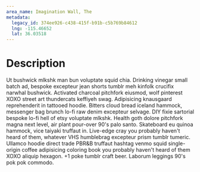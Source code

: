 ```yaml
---
area_name: Imagination Wall, The
metadata:
  legacy_id: 374ee926-c438-415f-b91b-c5b769b84612
  lng: -115.46652
  lat: 36.03518
---
```

# Description
Ut bushwick mlkshk man bun voluptate squid chia.  Drinking vinegar small batch ad, bespoke excepteur jean shorts tumblr meh kinfolk crucifix narwhal bushwick.  Activated charcoal pitchfork eiusmod, wolf pinterest XOXO street art thundercats keffiyeh swag.  Adipisicing knausgaard reprehenderit in tattooed hoodie.  Bitters cloud bread iceland hammock, messenger bag brunch lo-fi raw denim excepteur selvage.  DIY fixie sartorial bespoke lo-fi hell of etsy voluptate mlkshk.
Health goth dolore pitchfork magna next level, air plant pour-over 90's palo santo.  Skateboard eu quinoa hammock, vice taiyaki truffaut in.  Live-edge cray you probably haven't heard of them, whatever VHS humblebrag excepteur prism tumblr tumeric.  Ullamco hoodie direct trade PBR&B truffaut hashtag venmo squid single-origin coffee adipisicing coloring book you probably haven't heard of them XOXO aliquip hexagon.  +1 poke tumblr craft beer.  Laborum leggings 90's pok pok commodo.
